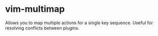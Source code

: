 vim-multimap
============

Allows you to map multiple actions for a single key sequence. Useful for resolving conflicts between plugins.